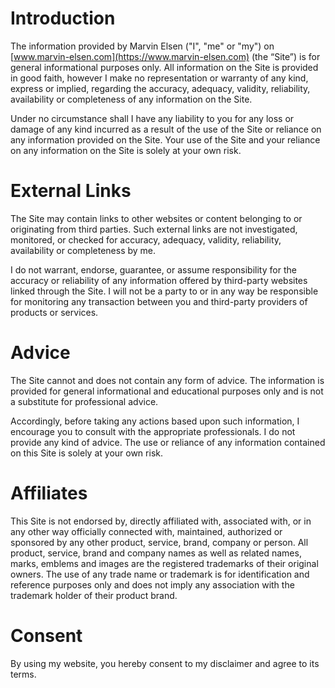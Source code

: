 # Introduction
The information provided by Marvin Elsen ("I", "me" or "my") on [www.marvin-elsen.com](https://www.marvin-elsen.com) (the “Site”) is for general informational purposes only. All information on the Site is provided in good faith, however I make no representation or warranty of any kind, express or implied, regarding the accuracy, adequacy, validity, reliability, availability or completeness of any information on the Site.

Under no circumstance shall I have any liability to you for any loss or damage of any kind incurred as a result of the use of the Site or reliance on any information provided on the Site. Your use of the Site and your reliance on any information on the Site is solely at your own risk.

# External Links
The Site may contain links to other websites or content belonging to or originating from third parties. Such external links are not investigated, monitored, or checked for accuracy, adequacy, validity, reliability, availability or completeness by me.

I do not warrant, endorse, guarantee, or assume responsibility for the accuracy or reliability of any information offered by third-party websites linked through the Site. I will not be a party to or in any way be responsible for monitoring any transaction between you and third-party providers of products or services.

# Advice
The Site cannot and does not contain any form of advice. The information is provided for general informational and educational purposes only and is not a substitute for professional advice.

Accordingly, before taking any actions based upon such information, I encourage you to consult with the appropriate professionals. I do not provide any kind of advice. The use or reliance of any information contained on this Site is solely at your own risk.

# Affiliates
This Site is not endorsed by, directly affiliated with, associated with, or in any other way officially connected with, maintained, authorized or sponsored by any other product, service, brand, company or person. All product, service, brand and company names as well as related names, marks, emblems and images are the registered trademarks of their original owners. The use of any trade name or trademark is for identification and reference purposes only and does not imply any association with the trademark holder of their product brand.

# Consent
By using my website, you hereby consent to my disclaimer and agree to its terms.
